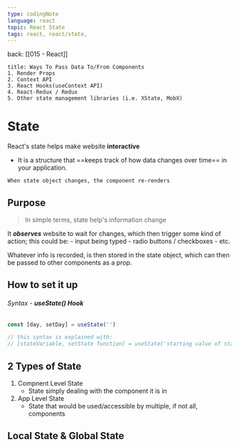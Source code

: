 ```yaml
---
type: codingNote
language: react
topic: React State
tags: react, react/state, 
---
```



back: [[015 - React]]



```ad-abstract
title: Ways To Pass Data To/From Components
1. Render Props
2. Context API
3. React Hooks(useContext API)
4. React-Redux / Redux
5. Other state management libraries (i.e. XState, MobX)
```


# State 


React's state helps make website **interactive**

- It is a structure that ==keeps track of how data changes over time== in your application. 

```ad-important
When state object changes, the component re-renders
```


## Purpose 


> In simple terms, state help's information change 

It ***observes*** website to wait for changes, which then trigger some kind of action; this could be: 
	- input being typed
	- radio buttons / checkboxes
	- etc.

Whatever info is recorded, is then stored in the state object, which can then be passed to other components as a prop.


## How to set it up

###### Syntax - **useState() Hook**


```javascript
const [day, setDay] = useState('')

// this syntax is explained with:
// [stateVariable, setState function] = useState('starting value of stateVariable')
```


## 2 Types of State
1. Compnent Level State
	- State simply dealing with the component it is in
1. App Level State
	- State that would be used/accessible by multiple, if not all, components



## Local State & Global State
